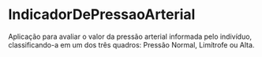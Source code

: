 # IndicadorDePressaoArterial
Aplicação para avaliar o valor da pressão arterial informada pelo indivíduo, classificando-a em um dos três quadros: Pressão Normal, Limítrofe ou Alta.
